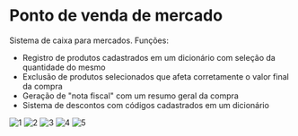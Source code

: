 # Ponto de venda de mercado
Sistema de caixa para mercados. Funções:
- Registro de produtos cadastrados em um dicionário com seleção da quantidade do mesmo
- Exclusão de produtos selecionados que afeta corretamente o valor final da compra
- Geração de "nota fiscal" com um resumo geral da compra
- Sistema de descontos com códigos cadastrados em um dicionário

![1](https://user-images.githubusercontent.com/98183878/213562162-66e5d8cd-12d8-4a14-87e8-c26fa1c6cfd2.png)
![2](https://user-images.githubusercontent.com/98183878/213562184-37962275-5739-43f9-8fd4-55b8ba25dd12.png)
![3](https://user-images.githubusercontent.com/98183878/213562208-ec08e075-7882-4fa7-9279-0722197ce738.png)
![4](https://user-images.githubusercontent.com/98183878/213562255-f32edded-35ba-4141-8ec5-eb0217444735.png)
![5](https://user-images.githubusercontent.com/98183878/213562277-a6dc16e0-8894-4620-8bb9-b45ebf61baea.png)

